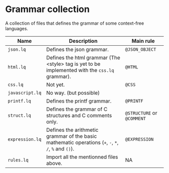 
# Grammar collection

A collection of files that defines the grammar of some context-free languages.

| Name | Description | Main rule |
| --- | --- | --- |
| `json.lq` | Defines the json grammar. | `@JSON_OBJECT` |
| `html.lq` | Defines the html grammar (The \<style> tag is yet to be implemented with the `css.lq` grammar). | `@HTML` |
| `css.lq` | Not yet. | `@CSS` |
| `javascript.lq` | No way. (but possible) |
| `printf.lq` | Defines the printf grammar. | `@PRINTF` |
| `struct.lq` | Defines the grammar of C structures and C comments only. | `@STRUCTURE` or `@COMMENT` |
| `expression.lq` | Defines the arithmetic grammar of the basic mathematic operations (`+`, `-`, `*`, `/`, `%` and `()`). | `@EXPRESSION` |
| `rules.lq` | Import all the mentionned files above. | NA |
